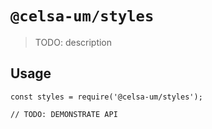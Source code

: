 # `@celsa-um/styles`

> TODO: description

## Usage

```
const styles = require('@celsa-um/styles');

// TODO: DEMONSTRATE API
```
